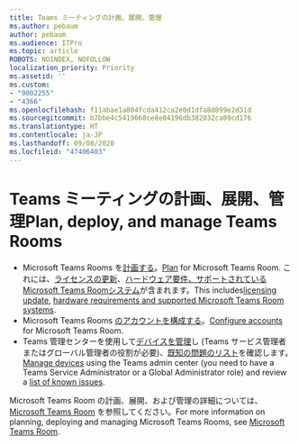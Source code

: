 ```yaml
---
title: Teams ミーティングの計画、展開、管理
ms.author: pebaum
author: pebaum
ms.audience: ITPro
ms.topic: article
ROBOTS: NOINDEX, NOFOLLOW
localization_priority: Priority
ms.assetid: ''
ms.custom:
- "9002255"
- "4366"
ms.openlocfilehash: f11abae1a804fcda412ca2e0d1dfa8d899e2d31d
ms.sourcegitcommit: b7bbe4c5419668ce8e84196db382032ca09cd176
ms.translationtype: HT
ms.contentlocale: ja-JP
ms.lasthandoff: 09/08/2020
ms.locfileid: "47406403"
---
```

# <a name="plan-deploy-and-manage-teams-rooms"></a><span data-ttu-id="dbb0e-102">Teams ミーティングの計画、展開、管理</span><span class="sxs-lookup"><span data-stu-id="dbb0e-102">Plan, deploy, and manage Teams Rooms</span></span>

- <span data-ttu-id="dbb0e-103">Microsoft Teams Rooms を[計画する](https://docs.microsoft.com/microsoftteams/rooms/rooms-plan)。</span><span class="sxs-lookup"><span data-stu-id="dbb0e-103">[Plan](https://docs.microsoft.com/microsoftteams/rooms/rooms-plan)  for Microsoft Teams Room.</span></span> <span data-ttu-id="dbb0e-104">これには、[ライセンスの更新](https://docs.microsoft.com/microsoftteams/rooms/rooms-licensing)、[ハードウェア要件、サポートされているMicrosoft Teams Roomシステム](https://docs.microsoft.com/microsoftteams/rooms/requirements#hardware-requirements)が含まれます。</span><span class="sxs-lookup"><span data-stu-id="dbb0e-104">This includes[licensing update](https://docs.microsoft.com/microsoftteams/rooms/rooms-licensing), [hardware requirements and supported Microsoft Teams Room systems](https://docs.microsoft.com/microsoftteams/rooms/requirements#hardware-requirements).</span></span>
- <span data-ttu-id="dbb0e-105">Microsoft Teams Rooms [のアカウントを構成する](https://docs.microsoft.com/microsoftteams/rooms/rooms-configure-accounts)。</span><span class="sxs-lookup"><span data-stu-id="dbb0e-105">[Configure accounts](https://docs.microsoft.com/microsoftteams/rooms/rooms-configure-accounts)  for Microsoft Teams Room.</span></span>
- <span data-ttu-id="dbb0e-106">Teams 管理センターを使用して[デバイスを管理](https://docs.microsoft.com/microsoftteams/rooms/rooms-manage)し (Teams サービス管理者またはグローバル管理者の役割が必要)、[既知の問題のリスト](https://docs.microsoft.com/microsoftteams/rooms/known-issues)を確認します。</span><span class="sxs-lookup"><span data-stu-id="dbb0e-106">[Manage devices](https://docs.microsoft.com/microsoftteams/rooms/rooms-manage)  using the Teams admin center (you need to have a Teams Service Administrator or a Global Administrator role) and review a [list of known issues](https://docs.microsoft.com/microsoftteams/rooms/known-issues).</span></span>

<span data-ttu-id="dbb0e-107">Microsoft Teams Room の計画、展開、および管理の詳細については、[Microsoft Teams Room](https://docs.microsoft.com/microsoftteams/rooms/) を参照してください。</span><span class="sxs-lookup"><span data-stu-id="dbb0e-107">For more information on planning, deploying and managing Microsoft Teams Rooms, see [Microsoft Teams Room](https://docs.microsoft.com/microsoftteams/rooms/).</span></span>

